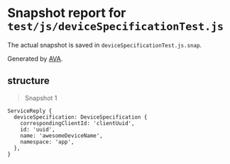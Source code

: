 # Snapshot report for `test/js/deviceSpecificationTest.js`

The actual snapshot is saved in `deviceSpecificationTest.js.snap`.

Generated by [AVA](https://ava.li).

## structure

> Snapshot 1

    ServiceReply {
      deviceSpecification: DeviceSpecification {
        correspondingClientId: 'clientUuid',
        id: 'uuid',
        name: 'awesomeDeviceName',
        namespace: 'app',
      },
    }
